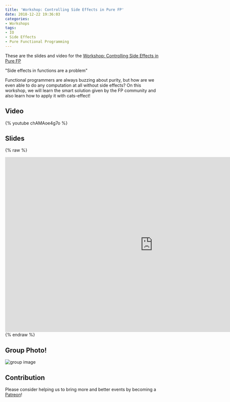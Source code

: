 ```yaml
---
title: 'Workshop: Controlling Side Effects in Pure FP'
date: 2018-12-22 19:36:03
categories:
- Workshops
tags:
- IO
- Side Effects
- Pure Functional Programming
---
```


These are the slides and video for the [Workshop: Controlling Side Effects in Pure FP](https://www.meetup.com/lambda1-fp-academy-ams/events/257280105/)

"Side effects in functions are a problem"

Functional programmers are always buzzing about purity, but how are we even able to do any computation at all without side effects? On this workshop, we will learn the smart solution given by the FP community and also learn how to apply it with cats-effect!

## Video

{% youtube chAMAoe4g7o %}

## Slides

{% raw %}
<iframe src="https://docs.google.com/presentation/d/e/2PACX-1vTFb5ILLtD-4MAxpobDdB68dJFdj8I37El41LtwpHov-wR3gltPIEpVcyWMTlyt8ExX75HA7pLkh9j0/embed?start=false&loop=false&delayms=3000" frameborder="0" width="960" height="569" allowfullscreen="true" mozallowfullscreen="true" webkitallowfullscreen="true"></iframe>
{% endraw %}

## Group Photo!

![group image](https://pbs.twimg.com/media/DvCwL__WkAA4ugx.jpg:large "Group Image!")

## Contribution

Please consider helping us to bring more and better events by becoming a [Patreon](https://patreon.com/lambdaone)!
